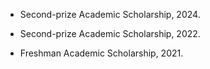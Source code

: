 - Second-prize Academic Scholarship, 2024.

- Second-prize Academic Scholarship, 2022.

- Freshman Academic Scholarship, 2021.

